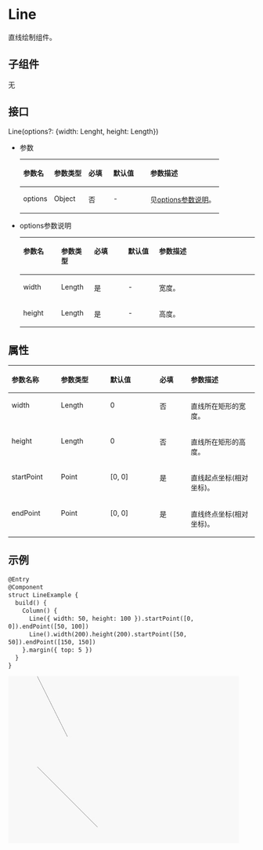 # Line<a name="ZH-CN_TOPIC_0000001119927706"></a>

直线绘制组件。

## 子组件<a name="section143301522164414"></a>

无

## 接口<a name="section29061037114413"></a>

Line\(options?: \{width: Lenght, height: Length\}\)

-   参数

    <a name="table193606194544"></a>
    <table><thead align="left"><tr id="row536071910541"><th class="cellrowborder" valign="top" width="15.47%" id="mcps1.1.6.1.1"><p id="p436112199544"><a name="p436112199544"></a><a name="p436112199544"></a>参数名</p>
    </th>
    <th class="cellrowborder" valign="top" width="17.22%" id="mcps1.1.6.1.2"><p id="p19361319115410"><a name="p19361319115410"></a><a name="p19361319115410"></a>参数类型</p>
    </th>
    <th class="cellrowborder" valign="top" width="12.49%" id="mcps1.1.6.1.3"><p id="p9361201975417"><a name="p9361201975417"></a><a name="p9361201975417"></a>必填</p>
    </th>
    <th class="cellrowborder" valign="top" width="18.6%" id="mcps1.1.6.1.4"><p id="p43611199542"><a name="p43611199542"></a><a name="p43611199542"></a>默认值</p>
    </th>
    <th class="cellrowborder" valign="top" width="36.22%" id="mcps1.1.6.1.5"><p id="p1136141975419"><a name="p1136141975419"></a><a name="p1136141975419"></a>参数描述</p>
    </th>
    </tr>
    </thead>
    <tbody><tr id="row10361101915545"><td class="cellrowborder" valign="top" width="15.47%" headers="mcps1.1.6.1.1 "><p id="p1361119155417"><a name="p1361119155417"></a><a name="p1361119155417"></a>options</p>
    </td>
    <td class="cellrowborder" valign="top" width="17.22%" headers="mcps1.1.6.1.2 "><p id="p8361181913548"><a name="p8361181913548"></a><a name="p8361181913548"></a>Object</p>
    </td>
    <td class="cellrowborder" valign="top" width="12.49%" headers="mcps1.1.6.1.3 "><p id="p153611119195411"><a name="p153611119195411"></a><a name="p153611119195411"></a>否</p>
    </td>
    <td class="cellrowborder" valign="top" width="18.6%" headers="mcps1.1.6.1.4 "><p id="p1436114193546"><a name="p1436114193546"></a><a name="p1436114193546"></a>-</p>
    </td>
    <td class="cellrowborder" valign="top" width="36.22%" headers="mcps1.1.6.1.5 "><p id="p328155017218"><a name="p328155017218"></a><a name="p328155017218"></a>见<a href="#li53637266464">options参数说明</a>。</p>
    </td>
    </tr>
    </tbody>
    </table>

-   <a name="li53637266464"></a>options参数说明

    <a name="table53773266467"></a>
    <table><thead align="left"><tr id="row837713265461"><th class="cellrowborder" valign="top" width="16.11%" id="mcps1.1.6.1.1"><p id="p537772654616"><a name="p537772654616"></a><a name="p537772654616"></a>参数名</p>
    </th>
    <th class="cellrowborder" valign="top" width="14.01%" id="mcps1.1.6.1.2"><p id="p63771426114619"><a name="p63771426114619"></a><a name="p63771426114619"></a>参数类型</p>
    </th>
    <th class="cellrowborder" valign="top" width="14.499999999999998%" id="mcps1.1.6.1.3"><p id="p337732611465"><a name="p337732611465"></a><a name="p337732611465"></a>必填</p>
    </th>
    <th class="cellrowborder" valign="top" width="13.170000000000002%" id="mcps1.1.6.1.4"><p id="p19377102620461"><a name="p19377102620461"></a><a name="p19377102620461"></a>默认值</p>
    </th>
    <th class="cellrowborder" valign="top" width="42.21%" id="mcps1.1.6.1.5"><p id="p13774260461"><a name="p13774260461"></a><a name="p13774260461"></a>参数描述</p>
    </th>
    </tr>
    </thead>
    <tbody><tr id="row13377102614467"><td class="cellrowborder" valign="top" width="16.11%" headers="mcps1.1.6.1.1 "><p id="p93778262466"><a name="p93778262466"></a><a name="p93778262466"></a>width</p>
    </td>
    <td class="cellrowborder" valign="top" width="14.01%" headers="mcps1.1.6.1.2 "><p id="p737782610464"><a name="p737782610464"></a><a name="p737782610464"></a>Length</p>
    </td>
    <td class="cellrowborder" valign="top" width="14.499999999999998%" headers="mcps1.1.6.1.3 "><p id="p1437711260463"><a name="p1437711260463"></a><a name="p1437711260463"></a>是</p>
    </td>
    <td class="cellrowborder" valign="top" width="13.170000000000002%" headers="mcps1.1.6.1.4 "><p id="p9377126204613"><a name="p9377126204613"></a><a name="p9377126204613"></a>-</p>
    </td>
    <td class="cellrowborder" valign="top" width="42.21%" headers="mcps1.1.6.1.5 "><p id="p193771226144618"><a name="p193771226144618"></a><a name="p193771226144618"></a>宽度。</p>
    </td>
    </tr>
    <tr id="row1137742644614"><td class="cellrowborder" valign="top" width="16.11%" headers="mcps1.1.6.1.1 "><p id="p1037782617464"><a name="p1037782617464"></a><a name="p1037782617464"></a>height</p>
    </td>
    <td class="cellrowborder" valign="top" width="14.01%" headers="mcps1.1.6.1.2 "><p id="p1937772619463"><a name="p1937772619463"></a><a name="p1937772619463"></a>Length</p>
    </td>
    <td class="cellrowborder" valign="top" width="14.499999999999998%" headers="mcps1.1.6.1.3 "><p id="p20377182612461"><a name="p20377182612461"></a><a name="p20377182612461"></a>是</p>
    </td>
    <td class="cellrowborder" valign="top" width="13.170000000000002%" headers="mcps1.1.6.1.4 "><p id="p037732615462"><a name="p037732615462"></a><a name="p037732615462"></a>-</p>
    </td>
    <td class="cellrowborder" valign="top" width="42.21%" headers="mcps1.1.6.1.5 "><p id="p183779268462"><a name="p183779268462"></a><a name="p183779268462"></a>高度。</p>
    </td>
    </tr>
    </tbody>
    </table>


## 属性<a name="section201863073117"></a>

<a name="table12491429173510"></a>
<table><thead align="left"><tr id="row4537162973512"><th class="cellrowborder" valign="top" width="19.999999999999996%" id="mcps1.1.6.1.1"><p id="p195371329183515"><a name="p195371329183515"></a><a name="p195371329183515"></a>参数名称</p>
</th>
<th class="cellrowborder" valign="top" width="19.999999999999996%" id="mcps1.1.6.1.2"><p id="p19537202911357"><a name="p19537202911357"></a><a name="p19537202911357"></a>参数类型</p>
</th>
<th class="cellrowborder" valign="top" width="19.999999999999996%" id="mcps1.1.6.1.3"><p id="p11537102913354"><a name="p11537102913354"></a><a name="p11537102913354"></a>默认值</p>
</th>
<th class="cellrowborder" valign="top" width="12.649999999999997%" id="mcps1.1.6.1.4"><p id="p1353712294351"><a name="p1353712294351"></a><a name="p1353712294351"></a>必填</p>
</th>
<th class="cellrowborder" valign="top" width="27.349999999999998%" id="mcps1.1.6.1.5"><p id="p16537102919354"><a name="p16537102919354"></a><a name="p16537102919354"></a>参数描述</p>
</th>
</tr>
</thead>
<tbody><tr id="row8537329113512"><td class="cellrowborder" valign="top" width="19.999999999999996%" headers="mcps1.1.6.1.1 "><p id="p753782920354"><a name="p753782920354"></a><a name="p753782920354"></a>width</p>
</td>
<td class="cellrowborder" valign="top" width="19.999999999999996%" headers="mcps1.1.6.1.2 "><p id="p65371729193515"><a name="p65371729193515"></a><a name="p65371729193515"></a>Length</p>
</td>
<td class="cellrowborder" valign="top" width="19.999999999999996%" headers="mcps1.1.6.1.3 "><p id="p15537102917353"><a name="p15537102917353"></a><a name="p15537102917353"></a>0</p>
</td>
<td class="cellrowborder" valign="top" width="12.649999999999997%" headers="mcps1.1.6.1.4 "><p id="p553752914352"><a name="p553752914352"></a><a name="p553752914352"></a>否</p>
</td>
<td class="cellrowborder" valign="top" width="27.349999999999998%" headers="mcps1.1.6.1.5 "><p id="p1953792963515"><a name="p1953792963515"></a><a name="p1953792963515"></a>直线所在矩形的宽度。</p>
</td>
</tr>
<tr id="row85376293351"><td class="cellrowborder" valign="top" width="19.999999999999996%" headers="mcps1.1.6.1.1 "><p id="p18537102910350"><a name="p18537102910350"></a><a name="p18537102910350"></a>height</p>
</td>
<td class="cellrowborder" valign="top" width="19.999999999999996%" headers="mcps1.1.6.1.2 "><p id="p853742913353"><a name="p853742913353"></a><a name="p853742913353"></a>Length</p>
</td>
<td class="cellrowborder" valign="top" width="19.999999999999996%" headers="mcps1.1.6.1.3 "><p id="p15537529193517"><a name="p15537529193517"></a><a name="p15537529193517"></a>0</p>
</td>
<td class="cellrowborder" valign="top" width="12.649999999999997%" headers="mcps1.1.6.1.4 "><p id="p10537202913510"><a name="p10537202913510"></a><a name="p10537202913510"></a>否</p>
</td>
<td class="cellrowborder" valign="top" width="27.349999999999998%" headers="mcps1.1.6.1.5 "><p id="p125372029193512"><a name="p125372029193512"></a><a name="p125372029193512"></a>直线所在矩形的高度。</p>
</td>
</tr>
<tr id="row853792918354"><td class="cellrowborder" valign="top" width="19.999999999999996%" headers="mcps1.1.6.1.1 "><p id="p1537172918353"><a name="p1537172918353"></a><a name="p1537172918353"></a>startPoint</p>
</td>
<td class="cellrowborder" valign="top" width="19.999999999999996%" headers="mcps1.1.6.1.2 "><p id="p1537162910351"><a name="p1537162910351"></a><a name="p1537162910351"></a>Point</p>
</td>
<td class="cellrowborder" valign="top" width="19.999999999999996%" headers="mcps1.1.6.1.3 "><p id="p185371929153520"><a name="p185371929153520"></a><a name="p185371929153520"></a>[0, 0]</p>
</td>
<td class="cellrowborder" valign="top" width="12.649999999999997%" headers="mcps1.1.6.1.4 "><p id="p25371929113511"><a name="p25371929113511"></a><a name="p25371929113511"></a>是</p>
</td>
<td class="cellrowborder" valign="top" width="27.349999999999998%" headers="mcps1.1.6.1.5 "><p id="p7537142993511"><a name="p7537142993511"></a><a name="p7537142993511"></a>直线起点坐标(相对坐标)。</p>
</td>
</tr>
<tr id="row135371293358"><td class="cellrowborder" valign="top" width="19.999999999999996%" headers="mcps1.1.6.1.1 "><p id="p175373291355"><a name="p175373291355"></a><a name="p175373291355"></a>endPoint</p>
</td>
<td class="cellrowborder" valign="top" width="19.999999999999996%" headers="mcps1.1.6.1.2 "><p id="p1153742993518"><a name="p1153742993518"></a><a name="p1153742993518"></a>Point</p>
</td>
<td class="cellrowborder" valign="top" width="19.999999999999996%" headers="mcps1.1.6.1.3 "><p id="p18537329163514"><a name="p18537329163514"></a><a name="p18537329163514"></a>[0, 0]</p>
</td>
<td class="cellrowborder" valign="top" width="12.649999999999997%" headers="mcps1.1.6.1.4 "><p id="p13537829103519"><a name="p13537829103519"></a><a name="p13537829103519"></a>是</p>
</td>
<td class="cellrowborder" valign="top" width="27.349999999999998%" headers="mcps1.1.6.1.5 "><p id="p1853722923513"><a name="p1853722923513"></a><a name="p1853722923513"></a>直线终点坐标(相对坐标)。</p>
</td>
</tr>
</tbody>
</table>

## 示例<a name="section4459736105512"></a>

```
@Entry
@Component
struct LineExample {
  build() {
    Column() {
      Line({ width: 50, height: 100 }).startPoint([0, 0]).endPoint([50, 100])
      Line().width(200).height(200).startPoint([50, 50]).endPoint([150, 150])
    }.margin({ top: 5 })
  }
}
```

![](figures/line.jpg)

